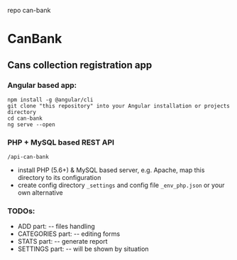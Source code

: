 repo can-bank
# CanBank
## Cans collection registration app

### Angular based app:
```
npm install -g @angular/cli
git clone "this repository" into your Angular installation or projects directory
cd can-bank
ng serve --open
```

### PHP + MySQL based REST API
`/api-can-bank`
- install PHP (5.6+) & MySQL based server, e.g. Apache, map this directory to its configuration
- create config directory `_settings` and config file `_env_php.json` or your own alternative

### TODOs:
- ADD part:
-- files handling
- CATEGORIES part:
-- editing forms
- STATS part:
-- generate report
- SETTINGS part:
-- will be shown by situation
